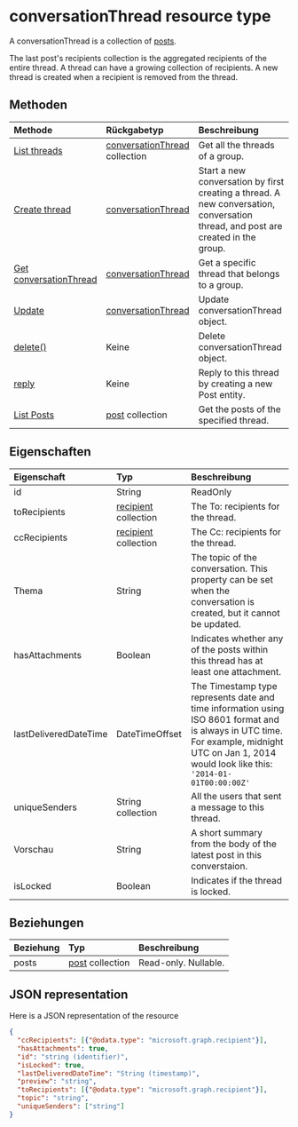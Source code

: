 # <a name="conversationthread-resource-type"></a>conversationThread resource type
A conversationThread is a collection of [posts](post.md).

The last post's recipients collection is the aggregated recipients of the entire thread. A thread can have a growing collection of recipients. A new thread is created when a recipient is removed from the thread.

## <a name="methods"></a>Methoden

| Methode       | Rückgabetyp  |Beschreibung|
|:---------------|:--------|:----------|
|[List threads](../api/group_list_threads.md) | [conversationThread](conversationthread.md) collection |Get all the threads of a group.|
|[Create thread](../api/group_post_threads.md) | [conversationThread](conversationthread.md) |Start a new conversation by first creating a thread. A new conversation, conversation thread, and post are created in the group.|
|[Get conversationThread](../api/conversationthread_get.md) | [conversationThread](conversationthread.md) |Get a specific thread that belongs to a group. |
|[Update](../api/conversationthread_update.md) | [conversationThread](conversationthread.md)  |Update conversationThread object. |
|[delete()](../api/conversationthread_delete.md) | Keine |Delete conversationThread object. |
|[reply](../api/conversationthread_reply.md)|Keine|Reply to this thread by creating a new Post entity.|
|[List Posts](../api/conversationthread_list_posts.md) |[post](post.md) collection| Get the posts of the specified thread. |

## <a name="properties"></a>Eigenschaften
| Eigenschaft     | Typ   |Beschreibung|
|:---------------|:--------|:----------|
|id|String| ReadOnly|
|toRecipients|[recipient](recipient.md) collection|The To: recipients for the thread.|
|ccRecipients|[recipient](recipient.md) collection|The Cc: recipients for the thread.|
|Thema|String|The topic of the conversation. This property can be set when the conversation is created, but it cannot be updated.||
|hasAttachments|Boolean|Indicates whether any of the posts within this thread has at least one attachment.|
|lastDeliveredDateTime|DateTimeOffset|The Timestamp type represents date and time information using ISO 8601 format and is always in UTC time. For example, midnight UTC on Jan 1, 2014 would look like this: `'2014-01-01T00:00:00Z'`|
|uniqueSenders|String collection|All the users that sent a message to this thread.|
|Vorschau|String|A short summary from the body of the latest post in this converstaion.|
|isLocked|Boolean|Indicates if the thread is locked.|

## <a name="relationships"></a>Beziehungen
| Beziehung | Typ   |Beschreibung|
|:---------------|:--------|:----------|
|posts|[post](post.md) collection| Read-only. Nullable.|


## <a name="json-representation"></a>JSON representation

Here is a JSON representation of the resource

<!-- {
  "blockType": "resource",
  "optionalProperties": [
    "posts"
  ],
  "keyProperty": "id",
  "@odata.type": "microsoft.graph.conversationThread"
}-->

```json
{
  "ccRecipients": [{"@odata.type": "microsoft.graph.recipient"}],
  "hasAttachments": true,
  "id": "string (identifier)",
  "isLocked": true,
  "lastDeliveredDateTime": "String (timestamp)",
  "preview": "string",
  "toRecipients": [{"@odata.type": "microsoft.graph.recipient"}],
  "topic": "string",
  "uniqueSenders": ["string"]
}

```


<!-- uuid: 8fcb5dbc-d5aa-4681-8e31-b001d5168d79
2015-10-25 14:57:30 UTC -->
<!-- {
  "type": "#page.annotation",
  "description": "conversationThread resource",
  "keywords": "",
  "section": "documentation",
  "tocPath": ""
}-->
